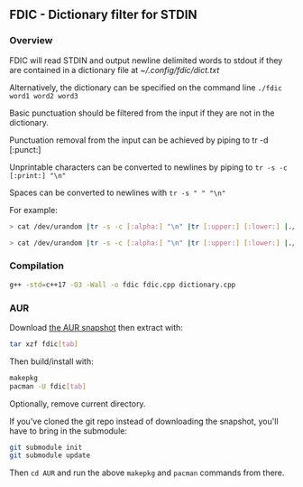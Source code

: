 ## FDIC - Dictionary filter for STDIN

### Overview

FDIC will read STDIN and output newline delimited words to stdout if
they are contained in a dictionary file at *~/.config/fdic/dict.txt*

Alternatively, the dictionary can be specified on the command line `./fdic word1 word2 word3`

Basic punctuation should be filtered from the input if they are not in the dictionary.

Punctuation removal from the input can be achieved by piping to tr -d [:punct:]

Unprintable characters can be converted to newlines by piping to `tr -s -c [:print:] "\n"`

Spaces can be converted to newlines with `tr -s " " "\n"`

For example:

``` bash
> cat /dev/urandom |tr -s -c [:alpha:] "\n" |tr [:upper:] [:lower:] |./fdic
```

``` bash
> cat /dev/urandom |tr -s -c [:alpha:] "\n" |tr [:upper:] [:lower:] |./fdic car dog cat
```

### Compilation

``` bash
g++ -std=c++17 -O3 -Wall -o fdic fdic.cpp dictionary.cpp
```

### AUR

Download [the AUR snapshot](https://aur.archlinux.org/cgit/aur.git/snapshot/fdic.tar.gz) then extract with:

``` bash
tar xzf fdic[tab]
```

Then build/install with:

```bash
makepkg
pacman -U fdic[tab]
```

Optionally, remove current directory.

If you've cloned the git repo instead of downloading the snapshot, you'll have to bring in the submodule:

``` bash
git submodule init
git submodule update
```

Then `cd AUR` and run the above `makepkg` and `pacman` commands from there.
